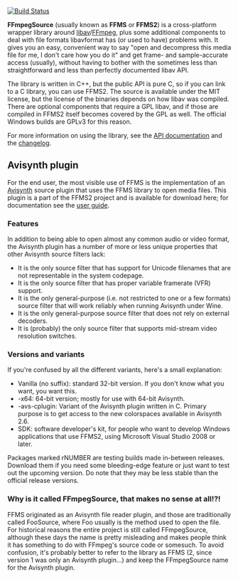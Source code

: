 [![Build Status](https://travis-ci.org/FFMS/ffms2.svg)](https://travis-ci.org/FFMS/ffms2)

**FFmpegSource** (usually known as **FFMS** or **FFMS2**) is a cross-platform wrapper library around [libav](http://libav.org/)/[FFmpeg](http://ffmpeg.org), plus some additional components to deal with file formats libavformat has (or used to have) problems with. It gives you an easy, convenient way to say "open and decompress this media file for me, I don't care how you do it" and get frame- and sample-accurate access (usually), without having to bother with the sometimes less than straightforward and less than perfectly documented libav API.

The library is written in C++, but the public API is pure C, so if you can link to a C library, you can use FFMS2. The source is available under the MIT license, but the license of the binaries depends on how libav was compiled. There are optional components that require a GPL libav, and if those are compiled in FFMS2 itself becomes covered by the GPL as well. The official Windows builds are GPLv3 for this reason.

For more information on using the library, see the [API documentation](http://htmlpreview.github.io/?https://github.com/FFMS/ffms2/blob/master/doc/ffms2-api.html) and the [changelog](http://htmlpreview.github.io/?https://github.com/FFMS/ffms2/blob/master/doc/ffms2-changelog.html).

## Avisynth plugin
For the end user, the most visible use of FFMS is the implementation of an [Avisynth](http://www.avisynth.org) source plugin that uses the FFMS library to open media files. This plugin is a part of the FFMS2 project and is available for download here; for documentation see the [user guide](http://htmlpreview.github.io/?https://github.com/FFMS/ffms2/blob/master/doc/ffms2-avisynth.html).

### Features
In addition to being able to open almost any common audio or video format, the Avisynth plugin has a number of more or less unique properties that other Avisynth source filters lack:

  * It is the only source filter that has support for Unicode filenames that are not representable in the system codepage.
  * It is the only source filter that has proper variable framerate (VFR) support.
  * It is the only general-purpose (i.e. not restricted to one or a few formats) source filter that will work reliably when running Avisynth under Wine.
  * It is the only general-purpose source filter that does not rely on external decoders.
  * It is (probably) the only source filter that supports mid-stream video resolution switches.

### Versions and variants
If you're confused by all the different variants, here's a small explanation:

  * Vanilla (no suffix): standard 32-bit version. If you don't know what you want, you want this.
  * -x64: 64-bit version; mostly for use with 64-bit Avisynth.
  * -avs-cplugin: Variant of the Avisynth plugin written in C. Primary purpose is to get access to the new colorspaces available in Avisynth 2.6.
  * SDK: software developer's kit, for people who want to develop Windows applications that use FFMS2, using Microsoft Visual Studio 2008 or later.

Packages marked rNUMBER are testing builds made in-between releases. Download them if you need some bleeding-edge feature or just want to test out the upcoming version. Do note that they may be less stable than the official release versions.

### Why is it called FFmpegSource, that makes no sense at all!?!
FFMS originated as an Avisynth file reader plugin, and those are traditionally called FooSource, where Foo usually is the method used to open the file. For historical reasons the entire project is still called FFmpegSource, although these days the name is pretty misleading and makes people think it has something to do with FFmpeg's source code or somesuch. To avoid confusion, it's probably better to refer to the library as FFMS (2, since version 1 was only an Avisynth plugin...) and keep the FFmpegSource name for the Avisynth plugin.
